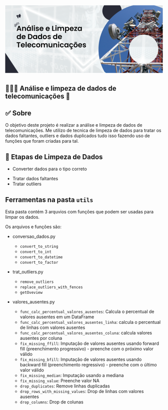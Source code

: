 # ![](https://github.com/alletsc/data_cleaning/blob/main/assets/img/telecomunication.png?raw=true)



## **🧑🏽‍💼 Análise e limpeza de dados de telecomunicações 🐍**

## ✅ **Sobre**

O objetivo deste projeto é realizar a análise e limpeza de dados de telecomunicações. Me utilizo de tecnica de limpeza de dados para tratar os dados faltantes, outliers e dados duplicados tudo isso fazendo uso de funções que foram criadas para tal.

## 🧹 Etapas de Limpeza de Dados

<!-- - Remover dados irrelevantes -->
<!-- - Remover dados duplicados -->
- Converter dados para o tipo correto
<!-- - Corrigir erro de digitação -->
<!-- - Remover dados que não fazem sentido e espaços em branco ou zeros desncecessários -->
- Tratar dados faltantes
- Tratar outliers
<!-- - Padronizar e normalizar dados -->

## Ferramentas na pasta `utils`

Esta pasta contém 3 arquvios com funções que podem ser usadas para limpar os dados.

Os arquivos e funções são:

- conversao_dados.py

  - `convert_to_string`
  - `convert_to_int`
  - `convert_to_datetime`
  - `convert_to_factor`

- trat_outliers.py

  - `remove_outliers`
  - `replace_outliers_with_fences`
  - `getOveview`

- valores_ausentes.py

  - `func_calc_percentual_valores_ausentes`: Calcula o percentual de valores ausentes em um DataFrame
  - `func_calc_percentual_valores_ausentes_linha`: calcula o percentual de linhas com valores ausentes
  - `func_calc_percentual_valores_ausentes_coluna`: calcula valores ausentes por coluna
  - `fix_missing_ffill`: Imputação de valores ausentes usando forward fill (preenchimento progressivo) - preenche com o próximo valor válido
  - `fix_missing_bfill`: Imputação de valores ausentes usando backward fill (preenchimento regressivo) - preenche com o último valor válido
  - `fix_missing_median`: Imputação usando a mediana
  - `fix_missing_value`: Preenche valor NA
  - `drop_duplicates`: Remove linhas duplicadas
  - `drop_rows_with_missing_values`: Drop de linhas com valores ausentes
  - `drop_columns`: Drop de colunas








